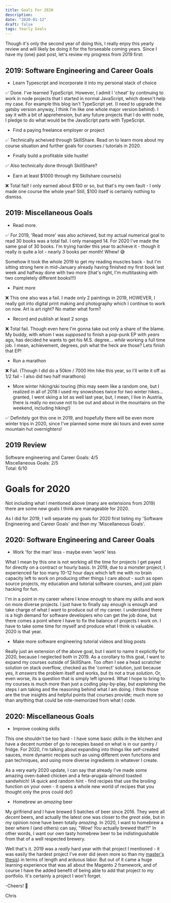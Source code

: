 ```yaml
---
title: Goals For 2020
description:
date: "2020-01-12"
draft: false
tags: Yearly Goals
---
```


Though it's only the second year of doing this, I really enjoy this yearly review and will likely be doing it for the forseeable coming years. Since I have my (one) past post, let's review my progress from 2019 first:

## 2019: Software Engineering and Career Goals
- Learn Typescript and incorporate it into my personal stack of choice 

✅ Done. I've learned TypeScript. However, I admit I 'cheat' by continuing to work in node projects that I started in normal JavaScript, which doesn't help my case. For example this blog isn't TypeScript yet. (I need to upgrade the gatsby version anyway, I think I'm like one whole major version behind). I say it with a bit of apprehension, but any future projects that I do with node, I pledge to do what would be the JavaScript parts with TypeScript.

- Find a paying freelance employer or project 

✅ Technically acheived through SkillShare. Read on to learn more about my course situation and further goals for courses / tutorials in 2020.

- Finally build a profitable side hustle! 

✅ Also technically done through SkillShare?

- Earn at least $1000 through my Skillshare course(s) 

:x: Total fail! I only earned about \$100 or so, but that's my own fault - I only made one course the whole year! Still, \$100 itself is certainly nothing to dismiss.

## 2019: Miscellaneous Goals
 - Read more.

✅ For 2019, 'Read more' was also achieved, but my actual numerical goal to read 30 books was a total fail. I only managed 14. For 2020 I've made the same goal of 30 books. I'm trying harder this year to achieve it - though it really _is_ quite a lot - nearly 3 books per month! Whew! :sweat_smile:

Somehow it took the whole 2019 to get my reading muscles back - but I'm sitting strong here in mid-January already having finished my first book last week and halfway done with two more (that's right, I'm multitasking with two completely different books!!!)

- Paint more

:x: This one also was a fail. I made only 2 paintings in 2019, HOWEVER, I really got into digital print making and photography which I continue to work on now. Art is art right? No matter what form?

- Record and publish at least 2 songs 

:x: Total fail. Though even here I'm gonna take out only a share of the blame. My buddy, with whom I was _supposed_ to finish a pop-punk EP with _years_ ago, has decided he wants to get his M.S. degree... _while_ working a full time job. I mean, achievement, degrees, psh what the heck are those? Lets finish that EP!

- Run a marathon 

:x: Fail. (Though I did do a 50km / 7000 Hm hike this year, so I'll write it off as 1/2 fail - I also did two half marathons)

- More winter hiking/ski touring (this may seem like a random one, but I realized in all of 2018 I used my snowshoes twice for two winter hikes… granted, I went skiing a lot as well last year, but, I mean, I live in Austria, there is really no excuse not to be out and about in the mountains on the weekend, including hiking!)

✅ Definitely got this one in 2019, and hopefully there will be even more winter trips in 2020, since I've planned some more ski tours and even some mountain hut overnighters!

## 2019 Review

Software engineering and Career Goals: 4/5<br/>
Miscellaneous Goals: 2/5<br/>
Total: 6/10

# Goals for 2020

Not including what I mentioned above (many are extensions from 2019) there are some new goals I think are manageable for 2020. 

As I did for 2019, I will separate my goals for 2020 first listing my 'Software Engineering and Career Goals' and then my 'Miscellaneous Goals'.

## 2020: Software Engineering and Career Goals

- Work 'for the man' less - maybe even 'work' less

What I mean by this one is not working all the time for projects I get payed for directly on a contract or hourly basis. In 2019, due to a monster project, I experienced far too many 10-12 hour days which left me with no brain capacity left to work on producing other things I care about - such as open source projects, my education and tutorial software courses, and just plain hacking for fun. 

I'm in a point in my career where I know enough to share my skills and work on more diverse projects. I just have to finally say enough is enough and take charge of what I want to produce out of my career. I understand there is a high demand for software developers who can get the job done, but there comes a point where I have to fix the balance of projects I work on. I have to take some time for myself and produce what I think is valuable. 2020 is that year.

- Make more software engineering tutorial videos and blog posts

Really just an extension of the above goal, but I want to name it explicitly for 2020, because I neglected both in 2019. As a corollary to this goal, I want to expand my courses outside of SkillShare. Too often I see a head scratcher solution on stack overflow, checked as the 'correct' solution, just because yes, it _answers_ the problem itself and works, but its not a true _solution_. Or, even worse, its a question that is simply left ignored. What I hope to bring to my courses is much more than just a coding play-by-play, but _explaining_ the steps I am taking and the reasoning behind what I am doing. I think those are the true insights and helpful points that courses provide; much more so than anything that could be rote-memorized from what I code.

## 2020: Miscellaneous Goals

- Improve cooking skills 

This one shouldn't be too hard - I have some basic skills in the kitchen and have a decent number of go to recepies based on what is in our pantry / fridge. For 2020, I'm talking about expanding into things like self-created sauces, more dynamic recipes such as using different oven functions and pan techniques, and using more diverse ingredients in whatever I create. 

As a very early 2020 update, I can say that already I've made some amazing oven-baked chicken and a feta-arugala-almond toasted sandwhich! (A quick and random hint - find recipes that use the broiling function on your oven - it opens a whole new world of recipes that you thought only the pros could do!)

- Homebrew an _amazing_ beer

My girlfriend and I have brewed 5 batches of beer since 2016. They were all _decent_ beers, and actually the latest one was closer to the _great_ side, but in my opinion none have been totally _amazing_. In 2020, I want to homebrew a beer where I (and others) can say, "Wow! _You_ actually brewed that?!" In other words, I want our own tasty homebrew beer to be indistinguishable from that of a well respected brewery.

Well that's it. 2019 was a _really_ hard year with that project I mentioned - it was easily the hardest project I've ever did (even more so than my [master's thesis](https://www.sciencedirect.com/science/article/abs/pii/S0010218016302279)) in terms of length and arduous labor. But out of it came a huge learning experience that was all about the Magento 2 framework, and of course I have the added benefit of being able to add that project to my portfolio. It's certainly a project I won't forget.

-Cheers! 🍺

Chris